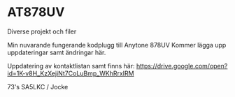 # AT878UV
Diverse projekt och filer

Min nuvarande fungerande kodplugg till Anytone 878UV
Kommer lägga upp uppdateringar samt ändringar här.

Uppdatering av kontaktlistan samt finns här: https://drive.google.com/open?id=1K-v8H_KzXejiNt7CoLuBmp_WKhRrxIRM

73's SA5LKC / Jocke
